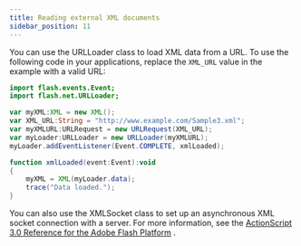 ```yaml
---
title: Reading external XML documents
sidebar_position: 11
---
```


You can use the URLLoader class to load XML data from a URL. To use the following code in your applications, replace the `XML_URL` value in the example with a valid URL:

```actionscript
import flash.events.Event;
import flash.net.URLLoader;

var myXML:XML = new XML();
var XML_URL:String = "http://www.example.com/Sample3.xml";
var myXMLURL:URLRequest = new URLRequest(XML_URL);
var myLoader:URLLoader = new URLLoader(myXMLURL);
myLoader.addEventListener(Event.COMPLETE, xmlLoaded);

function xmlLoaded(event:Event):void
{
    myXML = XML(myLoader.data);
    trace("Data loaded.");
}
```

You can also use the XMLSocket class to set up an asynchronous XML socket connection with a server. For more information, see the [ActionScript 3.0 Reference for the Adobe Flash Platform](http://help.adobe.com/en_US/FlashPlatform/reference/actionscript/3/index.html) .
